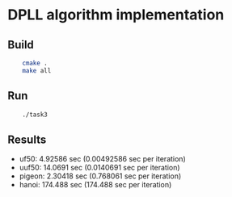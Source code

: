 DPLL algorithm implementation
=============================

Build
-----
```bash
    cmake .
    make all
```

Run
---
```bash
    ./task3
```

Results
-------
* uf50: 4.92586 sec (0.00492586 sec per iteration)
* uuf50: 14.0691 sec (0.0140691 sec per iteration)
* pigeon: 2.30418 sec (0.768061 sec per iteration)
* hanoi: 174.488 sec (174.488 sec per iteration)
